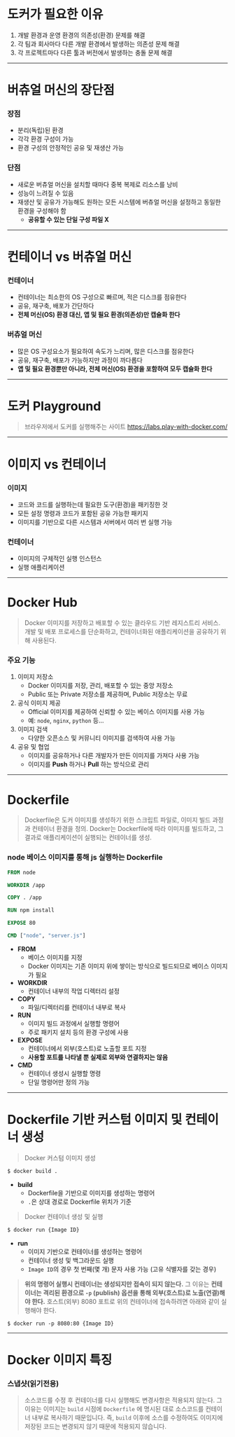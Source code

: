 # 도커가 필요한 이유

1. 개발 환경과 운영 환경의 의존성(환경) 문제를 해결
2. 각 팀과 회사마다 다른 개발 환경에서 발생하는 의존성 문제 해결
3. 각 프로젝트마다 다른 툴과 버전에서 발생하는 충돌 문제 해결

---
# 버츄얼 머신의 장단점

### 장점

- 분리(독립)된 환경
- 각각 환경 구성이 가능
- 환경 구성의 안정적인 공유 및 재생산 가능

### 단점

- 새로운 버츄얼 머신을 설치할 때마다 중복 복제로 리소스를 낭비
- 성능이 느려질 수 있음
- 재생산 및 공유가 가능해도 원하는 모든 시스템에 버츄얼 머신을 설정하고 동일한 환경을 구성해야 함
	- **공유할 수 있는 단일 구성 파일 X**

---
# 컨테이너 vs 버츄얼 머신

### 컨테이너
- 컨테이너는 최소한의 OS 구성으로 빠르며, 적은 디스크를 점유한다
- 공유, 재구축, 배포가 간단하다
- **전체 머신(OS) 환경 대신, 앱 및 필요 환경(의존성)만 캡슐화 한다**

### 버츄얼 머신
- 많은 OS 구성요소가 필요하여 속도가 느리며, 많은 디스크를 점유한다
- 공유, 재구축, 배포가 가능하지만 과정이 까다롭다
- **앱 및 필요 환경뿐만 아니라, 전체 머신(OS) 환경을 포함하여 모두 캡슐화 한다**

---
# 도커 Playground

>브라우저에서 도커를 실행해주는 사이트
>https://labs.play-with-docker.com/

---
# 이미지 vs 컨테이너

### 이미지
- 코드와 코드를 실행하는데 필요한 도구(환경)을 패키징한 것
- 모든 설정 명령과 코드가 포함된 공유 가능한 패키지
- 이미지를 기반으로 다른 시스템과 서버에서 여러 번 실행 가능

### 컨테이너
- 이미지의 구체적인 실행 인스턴스
- 실행 애플리케이션

---
# Docker Hub

>Docker 이미지를 저장하고 배포할 수 있는 클라우드 기반 레지스트리 서비스.
>개발 및 배포 프로세스를 단순화하고, 컨테이너화된 애플리케이션을 공유하기 위해 사용된다.

### 주요 기능

1. 이미지 저장소
	- Docker 이미지를 저장, 관리, 배포할 수 있는 중앙 저장소
	- Public 또는 Private 저장소를 제공하며, Public 저장소는 무료
2. 공식 이미지 제공
	- Official 이미지를 제공하여 신뢰할 수 있는 베이스 이미지를 사용 가능
	- 예: `node`, `nginx`, `python` 등...
3. 이미지 검색
	- 다양한 오픈소스 및 커뮤니티 이미지를 검색하여 사용 가능
4. 공유 및 협업
	- 이미지를 공유하거나 다른 개발자가 만든 이미지를 가져다 사용 가능
	- 이미지를 **Push** 하거나 **Pull** 하는 방식으로 관리

---
# Dockerfile

>Dockerfile은 도커 이미지를 생성하기 위한 스크립트 파일로, 이미지 빌드 과정과 컨테이너 환경을 정의.
>Docker는 Dockerfile에 따라 이미지를 빌드하고, 그 결과로 애플리케이션이 실행되는 컨테이너를 생성.

### node 베이스 이미지를 통해 js 실행하는 Dockerfile
```dockerfile
FROM node

WORKDIR /app

COPY . /app

RUN npm install

EXPOSE 80

CMD ["node", "server.js"]
```

- **FROM**
	- 베이스 이미지를 지정
	- Docker 이미지는 기존 이미지 위에 쌓이는 방식으로 빌드되므로 베이스 이미지가 필요
- **WORKDIR**
	- 컨테이너 내부의 작업 디렉터리 설정
- **COPY**
	- 파일/디렉터리를 컨테이너 내부로 복사
- **RUN**
	- 이미지 빌드 과정에서 실행할 명령어
	- 주로 패키지 설치 등의 환경 구성에 사용
- **EXPOSE**
	- 컨테이너에서 외부(호스트)로 노출할 포트 지정
	- **사용할 포트를 나타낼 뿐 실제로 외부와 연결하지는 않음**
- **CMD**
	- 컨테이너 생성시 실행할 명령
	- 단일 명령어만 정의 가능

---
# Dockerfile 기반 커스텀 이미지 및 컨테이너 생성

>Docker 커스텀 이미지 생성

```bash
$ docker build .
```

- **build**
	- Dockerfile을 기반으로 이미지를 생성하는 명령어
	- `.`은 상대 경로로 Dockerfile 위치가 기준

>Docker 컨테이너 생성 및 실행

```bash
$ docker run {Image ID}
```

- **run**
	- 이미지 기반으로 컨테이너를 생성하는 명령어
	- 컨테이너 생성 및 백그라운드 실행
	- `Image ID`의 경우 첫 번째(몇 개) 문자 사용 가능 (고유 식별자를 갖는 경우)

>**위의 명령어 실행시 컨테이너는 생성되지만 접속이 되지 않는다.**
>그 이유는 **컨테이너는 격리된 환경으로 `-p` (publish) 옵션을 통해 외부(호스트)로 노출(연결)해야 한다.**
>호스트(외부) 8080 포트로 위의 컨테이너에 접속하려면 아래와 같이 실행해야 한다.

```shell
$ docker run -p 8080:80 {Image ID}
```

---
# Docker 이미지 특징

### 스냅샷(읽기전용)

>소스코드를 수정 후 컨테이너를 다시 실행해도 변경사항은 적용되지 않는다.
>그 이유는 이미지는 `build` 시점에 `Dockerfile` 에 명시된 대로 소스코드를 컨테이너 내부로 복사하기 때문입니다.
>즉, `build` 이후에 소스를 수정하여도 이미지에 저장된 코드는 변경되지 않기 때문에 적용되지 않습니다.

